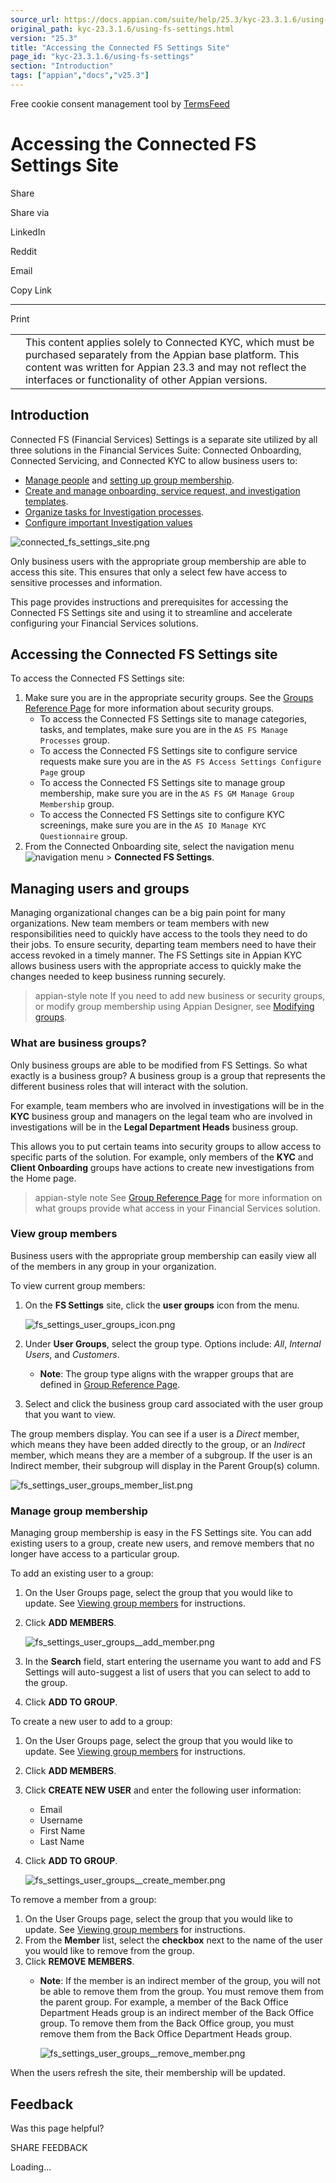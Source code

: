 ```yaml
---
source_url: https://docs.appian.com/suite/help/25.3/kyc-23.3.1.6/using-fs-settings.html
original_path: kyc-23.3.1.6/using-fs-settings.html
version: "25.3"
title: "Accessing the Connected FS Settings Site"
page_id: "kyc-23.3.1.6/using-fs-settings"
section: "Introduction"
tags: ["appian","docs","v25.3"]
---
```



Free cookie consent management tool by [TermsFeed](https://www.termsfeed.com/)

# Accessing the Connected FS Settings Site

Share

Share via

LinkedIn

Reddit

Email

Copy Link

* * *

Print

<table><tbody><tr><td><i class="fa fa-check-square-o" aria-hidden="true"></i></td><td>This content applies solely to Connected KYC, which must be purchased separately from the Appian base platform. This content was written for Appian 23.3 and may not reflect the interfaces or functionality of other Appian versions.</td></tr></tbody></table>

## Introduction

Connected FS (Financial Services) Settings is a separate site utilized by all three solutions in the Financial Services Suite: Connected Onboarding, Connected Servicing, and Connected KYC to allow business users to:

-   [Manage people](#managing-users-and-groups) and [setting up group membership](setting-up-groups.html).
-   [Create and manage onboarding, service request, and investigation templates](setting-up-processes.html).
-   [Organize tasks for Investigation processes](setting-up-processes.html).
-   [Configure important Investigation values](configure-data.html)

![connected_fs_settings_site.png](images/connected_fs_settings_site.png)

Only business users with the appropriate group membership are able to access this site. This ensures that only a select few have access to sensitive processes and information.

This page provides instructions and prerequisites for accessing the Connected FS Settings site and using it to streamline and accelerate configuring your Financial Services solutions.

## Accessing the Connected FS Settings site

To access the Connected FS Settings site:

1.  Make sure you are in the appropriate security groups. See the [Groups Reference Page](groups-reference-page.html) for more information about security groups.
    -   To access the Connected FS Settings site to manage categories, tasks, and templates, make sure you are in the `AS FS Manage Processes` group.
    -   To access the Connected FS Settings site to configure service requests make sure you are in the `AS FS Access Settings Configure Page` group
    -   To access the Connected FS Settings site to manage group membership, make sure you are in the `AS FS GM Manage Group Membership` group.
    -   To access the Connected FS Settings site to configure KYC screenings, make sure you are in the `AS IO Manage KYC Questionnaire` group.
2.  From the Connected Onboarding site, select the navigation menu ![navigation menu](images/onb_process_navigation_menu.png) > **Connected FS Settings**.

## Managing users and groups

Managing organizational changes can be a big pain point for many organizations. New team members or team members with new responsibilities need to quickly have access to the tools they need to do their jobs. To ensure security, departing team members need to have their access revoked in a timely manner. The FS Settings site in Appian KYC allows business users with the appropriate access to quickly make the changes needed to keep business running securely.

> appian-style note If you need to add new business or security groups, or modify group membership using Appian Designer, see [Modifying groups](modifying-groups.html).

### What are business groups?

Only business groups are able to be modified from FS Settings. So what exactly is a business group? A business group is a group that represents the different business roles that will interact with the solution.

For example, team members who are involved in investigations will be in the **KYC** business group and managers on the legal team who are involved in investigations will be in the **Legal Department Heads** business group.

This allows you to put certain teams into security groups to allow access to specific parts of the solution. For example, only members of the **KYC** and **Client Onboarding** groups have actions to create new investigations from the Home page.

> appian-style note See [Group Reference Page](groups-reference-page.html) for more information on what groups provide what access in your Financial Services solution.

### View group members

Business users with the appropriate group membership can easily view all of the members in any group in your organization.

To view current group members:

1.  On the **FS Settings** site, click the **user groups** icon from the menu.

    ![fs_settings_user_groups_icon.png](images/fs_settings_user_groups_icon.png)

2.  Under **User Groups**, select the group type. Options include: _All_, _Internal Users_, and _Customers_.
    -   **Note**: The group type aligns with the wrapper groups that are defined in [Group Reference Page](groups-reference-page.html).
3.  Select and click the business group card associated with the user group that you want to view.

The group members display. You can see if a user is a _Direct_ member, which means they have been added directly to the group, or an _Indirect_ member, which means they are a member of a subgroup. If the user is an Indirect member, their subgroup will display in the Parent Group(s) column.

![fs_settings_user_groups_member_list.png](images/fs_settings_user_groups_member_list.png)

### Manage group membership

Managing group membership is easy in the FS Settings site. You can add existing users to a group, create new users, and remove members that no longer have access to a particular group.

To add an existing user to a group:

1.  On the User Groups page, select the group that you would like to update. See [Viewing group members](#view-group-members) for instructions.
2.  Click **ADD MEMBERS**.

    ![fs_settings_user_groups__add_member.png](images/fs_settings_user_groups__add_member.png)

3.  In the **Search** field, start entering the username you want to add and FS Settings will auto-suggest a list of users that you can select to add to the group.
4.  Click **ADD TO GROUP**.

To create a new user to add to a group:

1.  On the User Groups page, select the group that you would like to update. See [Viewing group members](#view-group-members) for instructions.
2.  Click **ADD MEMBERS**.
3.  Click **CREATE NEW USER** and enter the following user information:
    -   Email
    -   Username
    -   First Name
    -   Last Name
4.  Click **ADD TO GROUP**.

    ![fs_settings_user_groups__create_member.png](images/fs_settings_user_groups__create_member.png)

To remove a member from a group:

1.  On the User Groups page, select the group that you would like to update. See [Viewing group members](#view-group-members) for instructions.
2.  From the **Member** list, select the **checkbox** next to the name of the user you would like to remove from the group.
3.  Click **REMOVE MEMBERS**.
    -   **Note**: If the member is an indirect member of the group, you will not be able to remove them from the group. You must remove them from the parent group. For example, a member of the Back Office Department Heads group is an indirect member of the Back Office group. To remove them from the Back Office group, you must remove them from the Back Office Department Heads group.

        ![fs_settings_user_groups__remove_member.png](images/fs_settings_user_groups__remove_member.png)

When the users refresh the site, their membership will be updated.

## Feedback

Was this page helpful?

SHARE FEEDBACK

Loading...
